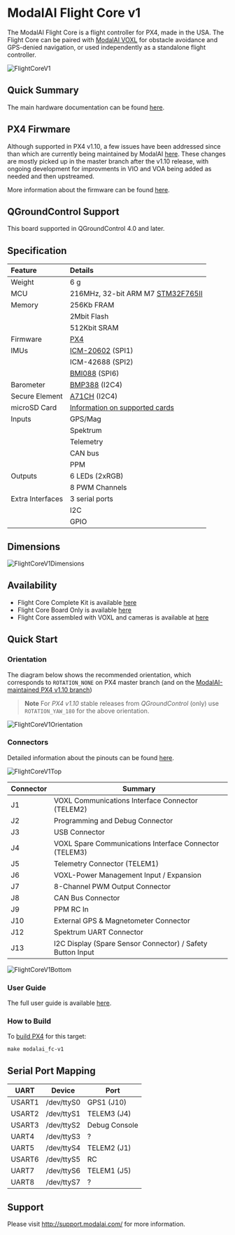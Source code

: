 # ModalAI Flight Core v1

The ModalAI Flight Core is a flight controller for PX4, made in the USA. The Flight Core can be paired with [ModalAI VOXL](https://docs.modalai.com/voxl-datasheet/) for obstacle avoidance and GPS-denied navigation, or used independently as a standalone flight controller.

![FlightCoreV1](../../assets/flight_controller/modalai/fc_v1/main.jpg)

## Quick Summary

The main hardware documentation can be found [here](https://docs.modalai.com/flight-core-datasheet/).

## PX4 Firwmare

Although supported in PX4 v1.10, a few issues have been addressed since than which are currently being maintained by ModalAI [here](https://github.com/modalai/px4-firmware/tree/modalai-1.10).  These changes are mostly picked up in the master branch after the v1.10 release, with ongoing development for improvments in VIO and VOA being added as needed and then upstreamed.

More information about the firmware can be found [here](https://docs.modalai.com/flight-core-firmware/).

## QGroundControl Support

This board supported in QGroundControl 4.0 and later.

## Specification

| Feature          | Details |
|:--------         |:------- |
| Weight           | 6 g     |
| MCU              | 216MHz, 32-bit ARM M7 [STM32F765II](https://www.st.com/en/microcontrollers-microprocessors/stm32f765ii.html) |
| Memory           | 256Kb FRAM   |
|                  | 2Mbit Flash  |
|                  | 512Kbit SRAM |
| Firmware         | [PX4](https://github.com/PX4/Firmware/tree/master/boards/modalai/fc-v1) |
| IMUs             | [ICM-20602](https://www.invensense.com/products/motion-tracking/6-axis/icm-20602/) (SPI1) |
|                  | ICM-42688 (SPI2) |
|                  | [BMI088](https://www.bosch-sensortec.com/bst/products/all_products/bmi088_1) (SPI6) |
| Barometer        | [BMP388](https://www.bosch-sensortec.com/bst/products/all_products/bmp388) (I2C4) |
| Secure Element   | [A71CH](https://www.nxp.com/products/security-and-authentication/authentication/plug-and-trust-the-fast-easy-way-to-deploy-secure-iot-connections:A71CH) (I2C4) |
| microSD Card     | [Information on supported cards](https://dev.px4.io/v1.9.0/en/log/logging.html#sd-cards) |
| Inputs           | GPS/Mag |
|                  | Spektrum |
|                  | Telemetry |
|                  | CAN bus   |
|                  | PPM    |
| Outputs          | 6 LEDs (2xRGB) |
|                  | 8 PWM Channels |
| Extra Interfaces | 3 serial ports |
|                  | I2C |
|                  | GPIO |

## Dimensions

![FlightCoreV1Dimensions](../../assets/flight_controller/modalai/fc_v1/dimensions.png)

## Availability

- Flight Core Complete Kit is available [here](https://shop.modalai.com/products/flight-core)
- Flight Core Board Only is available [here](https://shop.modalai.com/products/flight-core-pcb-only)
- Flight Core assembled with VOXL and cameras is available at [here](https://shop.modalai.com/products/voxl-flight-deck-r1)

## Quick Start

### Orientation

The diagram below shows the recommended orientation, which corresponds to `ROTATION_NONE` on PX4 master branch (and on the [ModalAI-maintained PX4 v1.10 branch](https://github.com/modalai/px4-firmware/tree/modalai-1.10))

> **Note** For *PX4 v1.10* stable releases from *QGroundControl* (only) use `ROTATION_YAW_180` for the above orientation. 

![FlightCoreV1Orientation](../../assets/flight_controller/modalai/fc_v1/orientation.png)

### Connectors

Detailed information about the pinouts can be found [here](https://docs.modalai.com/flight-core-datasheet-connectors).

![FlightCoreV1Top](../../assets/flight_controller/modalai/fc_v1/top.png)

| Connector | Summary |
| --- | --- |
| J1  | VOXL Communications Interface Connector (TELEM2) |
| J2  | Programming and Debug Connector |
| J3  | USB Connector |
| J4  | VOXL Spare Communications Interface Connector (TELEM3) |
| J5  | Telemetry Connector (TELEM1) |
| J6  | VOXL-Power Management Input / Expansion |
| J7  |  8-Channel PWM Output Connector |
| J8  | CAN Bus Connector |
| J9  | PPM RC In |
| J10  | External GPS & Magnetometer Connector |
| J12  | Spektrum UART Connector |
| J13  | I2C Display (Spare Sensor Connector) / Safety Button Input |

![FlightCoreV1Bottom](../../assets/flight_controller/modalai/fc_v1/bottom.png)

### User Guide

The full user guide is available [here](https://docs.modalai.com/flight-core-manual/).

### How to Build

To [build PX4](https://dev.px4.io/master/en/setup/building_px4.html) for this target:

```
make modalai_fc-v1
```


## Serial Port Mapping

UART | Device | Port
--- | --- | ---
USART1 | /dev/ttyS0 | GPS1 (J10)
USART2 | /dev/ttyS1 | TELEM3 (J4)
USART3 | /dev/ttyS2 | Debug Console
UART4 | /dev/ttyS3 | ?
UART5 | /dev/ttyS4 | TELEM2 (J1)
USART6 | /dev/ttyS5 | RC
UART7 | /dev/ttyS6 | TELEM1 (J5)
UART8 | /dev/ttyS7 | ?


## Support

Please visit http://support.modalai.com/ for more information.
